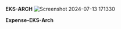 **EKS-ARCH**
![Screenshot 2024-07-13 171330](https://github.com/user-attachments/assets/7afb10d5-4d8f-4b9a-a7b4-1578688a2cbf)

**Expense-EKS-Arch**
